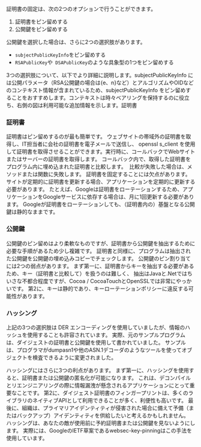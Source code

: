 証明書の固定は、次の2つのオプションで行うことができます。

1. 証明書をピン留めする
2. 公開鍵をピン留めする

公開鍵を選択した場合は、さらに2つの選択肢があります。
- `subjectPublicKeyInfo`をピン留めする
- `RSAPublicKey`や` DSAPublicKey`のような具象型の1つをピン留めする

3つの選択肢について、以下でより詳細に説明します。subjectPublicKeyInfo には公開パラメータ（RSA公開鍵の場合は{e、n}など）とアルゴリズムやOIDなどのコンテキスト情報が含まれているため、subjectPublicKeyInfo をピン留めすることをおすすめします。コンテキストは時々ベアリングを保持するのに役立ち、右側の図は利用可能な追加情報を示します。証明書

### 証明書

証明書はピン留めするのが最も簡単です。  ウェブサイトの帯域外の証明書を取得し、IT担当者に会社の証明書を電子メールで送信し、 openssl s_client を使用して証明書を取得させることができます。実行時に、コールバックでWebサイトまたはサーバーの証明書を取得します。 コールバック内で、取得した証明書をプログラム内に埋め込まれた証明書と比較します。  比較が失敗した場合は、メソッドまたは関数に失敗します。 証明書を固定することには欠点があります。 サイトが定期的に証明書を更新する場合、アプリケーションを定期的に更新する必要があります。 たとえば、Googleは証明書をローテーションするため、アプリケーションをGoogleサービスに依存する場合は、月に1回更新する必要があります。 Googleが証明書をローテーションしても、（証明書内の）基盤となる公開鍵は静的なままです。

### 公開鍵

公開鍵のピン留めはより柔軟なものですが、証明書から公開鍵を抽出するために必要な手順があるため少し複雑です。 証明書と同様に、プログラムは抽出された公開鍵を公開鍵の埋め込みコピーでチェックします。 公開鍵のピン割り当てには2つの弱点があります。 まず第一に、証明書からキーを抽出する必要があるため、キー（証明書と比較して）を扱うのは難しく、 抽出はJavaと.Netではちいさな不都合程度ですが、Cocoa / CocoaTouchとOpenSSLでは非常にやっかいです。 第2に、キーは静的であり、キーローテーションポリシーに違反する可能性があります。

### ハッシング

上記の3つの選択肢は DER エンコーディングを使用していましたが、情報のハッシュを使用することも許容されています。 実際、元のサンプルプログラムは、ダイジェストの証明書と公開鍵を使用して書かれていました。 サンプルは、プログラマがdumpasn1や他のASN.1デコーダのようなツールを使ってオブジェクトを検査できるように変更されました。

ハッシングにはさらに3つの利点があります。 まず第一に、ハッシングを使用すると、証明書または公開鍵の匿名化が可能になります。 これは、デコンパイルとリエンジニアリングの際に情報漏洩が懸念されるアプリケーションにとって重要なことです。 第2に、ダイジェスト証明書のフィンガープリントは、多くのライブラリのネイティブAPIとして利用できることが多く、利便性も高いです。 最後に、組織は、プライマリアイデンティティが侵害された場合に備えて予備（またはバックアップ）アイデンティティを供給したいと考えるかもしれません。 ハッシングは、あなたの敵が使用前に予約証明書または公開鍵を見ないようにします。 実際には、GoogleのIETF草案であるwebsec-key-pinningはこの手法を使用しています。
